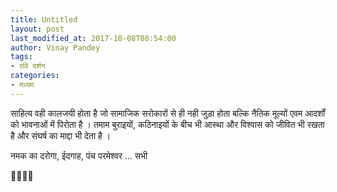 ```yaml
---
title: Untitled
layout: post
last_modified_at: 2017-10-08T08:54:00
author: Vinay Pandey
tags:
- रवि दर्शन
categories:
- मध्यम
---
```

साहित्य वही कालजयी होता है जो सामाजिक सरोकारों से ही नही जुड़ा होता बल्कि नैतिक मूल्यों एवम आदर्शों को भावनाओं में पिरोता है । तमाम बुराइयों, कठिनाइयों के बीच भी आस्था और विश्वास को जीवित भी रखता है और संघर्ष का माद्दा भी देता है ।

नमक का दरोगा, ईदगाह, पंच परमेश्वर ... सभी 

🙏🌷🌷🙏


